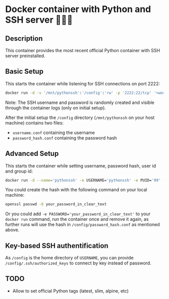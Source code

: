# Docker container with Python and SSH server 🐳🐍🔐

## Description

This container provides the most recent official Python container with SSH server preinstalled.

## Basic Setup

This starts the container while listening for SSH connections on port 2222:

```bash
docker run -d -v '/mnt/pythonssh':'/config':'rw' -p '2222:22/tcp' '<work-in-progress>'
```

Note: The SSH username and password is randomly created and visible through the container logs (only on initial setup).

After the initial setup the `/config` directory (`/mnt/pythonssh` on your host machine) contains two files:

- `username.conf` containing the username
- `password_hash.conf` containing the password hash

## Advanced Setup

This starts the container while setting username, password hash, user id and group id:

```bash
docker run -d --name='pythonssh' -e USERNAME='pythonssh' -e PUID='99' -e PGID='100' -e PASSWORD_HASH='$6$b9jajAmHkEGDlAoM$3T8VBYIRlEj2MQ8syB4BuC6grcLIyoq56Ay2Lq1MsPj/KZd3JJFJeh.p97QT24oBIXhxGHpeOZ0Xt/h0PZJUY/' -v '/mnt/pythonssh':'/config':'rw' -p '2222:22/tcp'  '<work-in-progress>'
```

You could create the hash with the following command on your local machine:

```bash
openssl passwd -6 your_password_in_clear_text
```

Or you could add `-e PASSWORD='your_password_in_clear_text'` to your `docker run` command, run the container once and remove it again, as further runs will use the hash in `/config/password_hash.conf` as mentioned above.

## Key-based SSH authentification

As `/config` is the home directory of `USERNAME`, you can provide `/config/.ssh/authorized_keys` to connect by key instead of password.

## TODO

- Allow to set official Python tags (latest, slim, alpine, etc)
